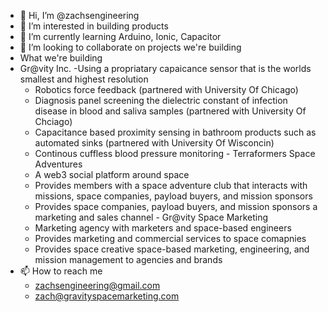 - 👋 Hi, I’m @zachsengineering
- 👀 I’m interested in building products 
- 🌱 I’m currently learning Arduino, Ionic, Capacitor 
- 💞️ I’m looking to collaborate on projects we're building
-  What we're building
  -  Gr@vity Inc.
    -Using a propriatary capaicance sensor that is the worlds smallest and highest resolution
      -  Robotics force feedback (partnered with University Of Chicago)
      -  Diagnosis panel screening the dielectric constant of infection disease in blood and saliva samples (partnered with University Of Chciago)
      -  Capacitance based proximity sensing in bathroom products such as automated sinks (partnered with University Of Wisconcin)
      -  Continous cuffless blood pressure monitoring
    -  Terraformers Space Adventures
      -  A web3 social platform around space
      - Provides members with a space adventure club that interacts with missions, space companies, payload buyers, and mission sponsors
      - Provides space companies, payload buyers, and mission sponsors a marketing and sales channel
    - Gr@vity Space Marketing
      - Marketing agency with marketers and space-based engineers
      - Provides marketing and commercial services to space comapnies
      - Provides space creative space-based marketing, engineering, and mission management to agencies and brands 
- 📫 How to reach me
  - zachsengineering@gmail.com
  - zach@gravityspacemarketing.com

<!---
zachsengineering/zachsengineering is a ✨ special ✨ repository because its `README.md` (this file) appears on your GitHub profile.
You can click the Preview link to take a look at your changes.
--->
